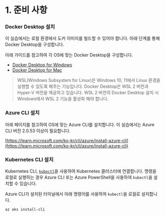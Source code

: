 # 1. 준비 사항

### Docker Desktop 설치

이 실습에서는 로컬 환경에서 도커 이미지를 빌드할 수 있어야 합니다. 아래 단계를 통해 Docker Desktop을 구성합니다.

아래 가이드를 참고하여 각 OS에 맞는 Docker Desktop을 구성합니다.

- [Docker Desktop for Windows](https://docs.docker.com/desktop/setup/install/windows-install/)
- [Docker Desktop for Mac](https://docs.docker.com/desktop/setup/install/mac-install/)

> WSL(Windows Subsystem for Linux)은 Windows 10, 11에서 Linux 환경을 실행할 수 있도록 해주는 기능입니다. Docker Desktop은 WSL 2 버전과  Hyper-V 버전을 제공하고 있습니다. WSL 2 버전의 Docker Desktop 설치 시 Windows에서 WSL 2 기능을 활성화 해야 합니다.
> 

### Azure CLI 설치

아래 페이지를 참고하여 OS에 맞는 Azure CLI를 설치합니다. 이 실습에서는 Azure CLI 버전 2.0.53 이상이 필요합니다.

[https://learn.microsoft.com/ko-kr/cli/azure/install-azure-cli](https://learn.microsoft.com/ko-kr/cli/azure/install-azure-cli)

### Kubernetes CLI 설치

Kubernetes CLI, [`kubectl`](https://kubernetes.io/docs/reference/kubectl/)을 사용하여 Kubernetes 클러스터에 연결합니다. 명령을 로컬로 실행하는 경우 Azure CLI 또는 Azure PowerShell을 사용하여 `kubectl`을 설치할 수 있습니다.

Azure CLI가 설치된 터미널에서 아래 명령어를 사용하여 `kubectl`을 로컬로 설치합니다.

```bash
az aks install-cli
```